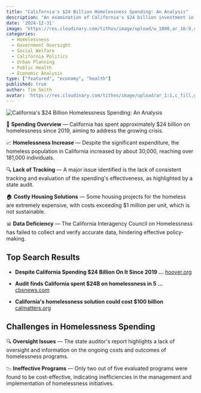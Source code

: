 ```yaml
---
title: "California's $24 Billion Homelessness Spending: An Analysis"
description: "An examination of California's $24 billion investment in homelessness, its outcomes, and the challenges faced."
date: '2024-12-31'
image: 'https://res.cloudinary.com/tithos/image/upload/w_1000,ar_16:9,c_fill,g_auto,e_sharpen/v1735660990/California_Homelessness_Spending_eyqhnu.jpg'
categories:
  - Homelessness
  - Government Oversight
  - Social Welfare
  - California Politics
  - Urban Planning
  - Public Health
  - Economic Analysis
type: ["featured", "economy", "health"]
published: true
author: Tim Smith
avatar: 'https://res.cloudinary.com/tithos/image/upload/ar_1:1,c_fill,g_auto,q_auto:eco,r_max,w_100/v1703907649/me_f8wxaa.avif'
---
```


<script>
  import { ExternalLink, Image } from '../lib';
</script>

<Image
  src='https://res.cloudinary.com/tithos/image/upload/w_1000,ar_16:9,c_fill,g_auto,e_sharpen/v1735660990/California_Homelessness_Spending_eyqhnu.jpg'
  alt="California's $24 Billion Homelessness Spending: An Analysis"
/>

💸 **Spending Overview** — California has spent approximately $24 billion on homelessness since 2019, aiming to address the growing crisis.

📈 **Homelessness Increase** — Despite the significant expenditure, the homeless population in California increased by about 30,000, reaching over 181,000 individuals.

🔍 **Lack of Tracking** — A major issue identified is the lack of consistent tracking and evaluation of the spending's effectiveness, as highlighted by a state audit.

🏠 **Costly Housing Solutions** — Some housing projects for the homeless are extremely expensive, with costs exceeding $1 million per unit, which is not sustainable.

📊 **Data Deficiency** — The California Interagency Council on Homelessness has failed to collect and verify accurate data, hindering effective policy-making.

## Top Search Results

- **Despite California Spending $24 Billion On It Since 2019 ...**
  [hoover.org](https://www.hoover.org)

- **Audit finds California spent $24B on homelessness in 5 ...**
  [cbsnews.com](https://www.cbsnews.com)

- **California's homelessness solution could cost $100 billion**
  [calmatters.org](https://calmatters.org)

## Challenges in Homelessness Spending

🔍 **Oversight Issues** — The state auditor's report highlights a lack of oversight and information on the ongoing costs and outcomes of homelessness programs.

📉 **Ineffective Programs** — Only two out of five evaluated programs were found to be cost-effective, indicating inefficiencies in the management and implementation of homelessness initiatives.